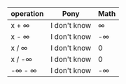 operation | Pony   | Math
--------- | ------ | ------
x + ∞ | I don't know | ∞
x - ∞ | I don't know | -∞
x / ∞ | I don't know | 0
x / -∞ | I don't know | 0
-∞ - ∞ | I don't know | -∞

